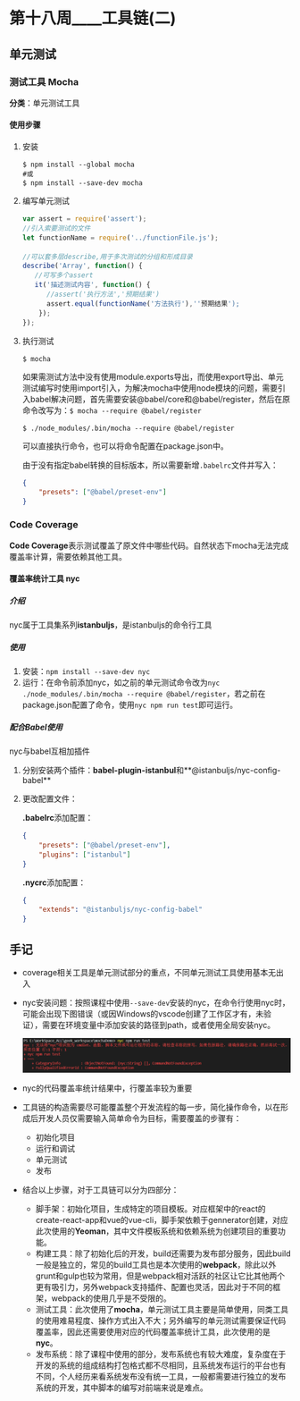 # 第十八周____工具链(二)

## 单元测试

### 测试工具 Mocha

**分类**：单元测试工具

#### 使用步骤

1. 安装

   ```shell
   $ npm install --global mocha
   #或
   $ npm install --save-dev mocha
   ```

2. 编写单元测试

   ```javascript
   var assert = require('assert');
   //引入索要测试的文件
   let functionName = require('../functionFile.js');
   
   //可以套多层describe,用于多次测试的分组和形成目录
   describe('Array', function() {
      //可写多个assert
      it('描述测试内容', function() {
         //assert('执行方法','预期结果')
         assert.equal(functionName('方法执行'),''预期结果');
       });
   });
   ```

3. 执行测试

   ```shell
   $ mocha
   ```

   如果需测试方法中没有使用module.exports导出，而使用export导出、单元测试编写时使用import引入，为解决mocha中使用node模块的问题，需要引入babel解决问题，首先需要安装@babel/core和@babel/register，然后在原命令改写为：`$ mocha --require @babel/register`

   ````shell
   $ ./node_modules/.bin/mocha --require @babel/register
   ````

   可以直接执行命令，也可以将命令配置在package.json中。
   
   由于没有指定babel转换的目标版本，所以需要新增`.babelrc`文件并写入：
   
   ```json
   {
       "presets": ["@babel/preset-env"]
   }
   ```

### Code Coverage

**Code Coverage**表示测试覆盖了原文件中哪些代码。自然状态下mocha无法完成覆盖率计算，需要依赖其他工具。

#### 覆盖率统计工具 nyc

##### 介绍

nyc属于工具集系列**istanbuljs**，是istanbuljs的命令行工具

##### 使用

1. 安装：`npm install --save-dev nyc`
2. 运行：在命令前添加nyc，如之前的单元测试命令改为`nyc ./node_modules/.bin/mocha --require @babel/register`，若之前在package.json配置了命令，使用`nyc npm run test`即可运行。

##### 配合Babel使用

nyc与babel互相加插件

1. 分别安装两个插件：**babel-plugin-istanbul**和**@istanbuljs/nyc-config-babel**

2. 更改配置文件：

   **.babelrc**添加配置：

   ```json
   {
       "presets": ["@babel/preset-env"],
       "plugins": ["istanbul"]
   }
   ```

   **.nycrc**添加配置：

   ```json
   {
       "extends": "@istanbuljs/nyc-config-babel"
   }
   ```

## 手记

- coverage相关工具是单元测试部分的重点，不同单元测试工具使用基本无出入

- nyc安装问题：按照课程中使用`--save-dev`安装的nyc，在命令行使用nyc时，可能会出现下图错误（或因Windows的vscode创建了工作区才有，未验证），需要在环境变量中添加安装的路径到path，或者使用全局安装nyc。

  ![](.\img\nyc_error.png)

- nyc的代码覆盖率统计结果中，行覆盖率较为重要

- 工具链的构造需要尽可能覆盖整个开发流程的每一步，简化操作命令，以在形成后开发人员仅需要输入简单命令为目标，需要覆盖的步骤有：

  - 初始化项目
  - 运行和调试
  - 单元测试
  - 发布

- 结合以上步骤，对于工具链可以分为四部分：

  - 脚手架：初始化项目，生成特定的项目模板。对应框架中的react的create-react-app和vue的vue-cli，脚手架依赖于gennerator创建，对应此次使用的**Yeoman**，其中文件模板系统和依赖系统为创建项目的重要功能。
  - 构建工具：除了初始化后的开发，build还需要为发布部分服务，因此build一般是独立的，常见的build工具也是本次使用的**webpack**，除此以外grunt和gulp也较为常用，但是webpack相对活跃的社区让它比其他两个更有吸引力，另外webpack支持插件、配置也灵活，因此对于不同的框架，webpack的使用几乎是不受限的。
  - 测试工具：此次使用了**mocha**，单元测试工具主要是简单使用，同类工具的使用难易程度、操作方式出入不大；另外编写的单元测试需要保证代码覆盖率，因此还需要使用对应的代码覆盖率统计工具，此次使用的是**nyc**。
  - 发布系统：除了课程中使用的部分，发布系统也有较大难度，复杂度在于开发的系统的组成结构打包格式都不尽相同，且系统发布运行的平台也有不同，个人经历来看系统发布没有统一工具，一般都需要进行独立的发布系统的开发，其中脚本的编写对前端来说是难点。



